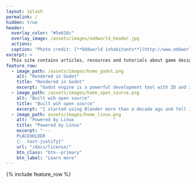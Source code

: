 ```yaml
---
layout: splash
permalink: /
hidden: true
header:
  overlay_color: "#5e616c"
  overlay_image: /assets/images/oddworld_header.jpg
  actions:
  caption: "Photo credit: [**Oddworld inhabitants**](http://www.oddworld.com/)"
excerpt: >
  This site contains articles, resources and tutorials about game design, programming, 3D modelling and other game development topics using free software.
feature_row:
  - image_path: /assets/images/home_godot.png
    alt: "Rendered in Godot"
    title: "Rendered in Godot"
    excerpt: "Godot engine is a powerful development tool with 2D and 3D capabilities. Is simple and user friendly, still capable of wonderful things."
  - image_path: /assets/images/home_open_source.png
    alt: "Built wih open source"
    title: "Built wih open source"
    excerpt: "I started using Blender more than a decade ago and fell in love with it. The community has grown a lot over this time and keeps empowering users all around the world."
  - image_path: assets/images/home_linux.png
    alt: "Powered by Linux               "
    title: "Powered by Linux"
    excerpt: "---
    PLACEHOLDER 
    {: .text-justify}"
    url: "/docs/license/"
    btn_class: "btn--primary"
    btn_label: "Learn more"
---
```


{% include feature_row %}
